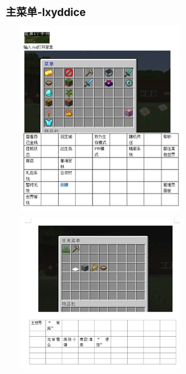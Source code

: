 # 主菜单-lxyddice

<figure><img src="../../.gitbook/assets/image (5) (1) (1).png" alt=""><figcaption></figcaption></figure>



<figure><img src="../../.gitbook/assets/image (5) (1).png" alt=""><figcaption></figcaption></figure>

